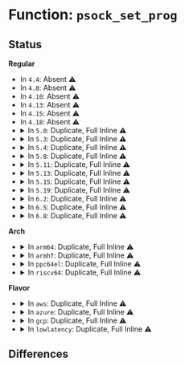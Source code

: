 # Function: <code>psock_set_prog</code>

## Status
<b>Regular</b>
<ul>
<li>
In <code>4.4</code>: Absent ⚠️
</li>
<li>
In <code>4.8</code>: Absent ⚠️
</li>
<li>
In <code>4.10</code>: Absent ⚠️
</li>
<li>
In <code>4.13</code>: Absent ⚠️
</li>
<li>
In <code>4.15</code>: Absent ⚠️
</li>
<li>
In <code>4.18</code>: Absent ⚠️
</li>
<li>
<details>
<summary>In <code>5.0</code>: Duplicate, Full Inline ⚠️</summary>

**Collision:** Static Duplication

**Inline:** Full

**Transformation:** False

**Instances:**

```
In net/core/skmsg.c (ffffffff818e730e)
Location: include/linux/skmsg.h:428
Inline: True
Inline callers:
  - net/core/skmsg.c:sk_psock_destroy_deferred
  - net/core/skmsg.c:sk_psock_destroy_deferred
  - net/core/skmsg.c:sk_psock_destroy_deferred
```
```
In net/core/sock_map.c (ffffffff818f32e7)
Location: include/linux/skmsg.h:428
Inline: True
Inline callers:
  - net/core/sock_map.c:sock_map_prog_update
  - net/core/sock_map.c:sock_map_prog_update
  - net/core/sock_map.c:sock_map_prog_update
  - net/core/sock_map.c:sock_hash_release_progs
  - net/core/sock_map.c:sock_hash_release_progs
  - net/core/sock_map.c:sock_hash_release_progs
  - net/core/sock_map.c:sock_map_release_progs
  - net/core/sock_map.c:sock_map_release_progs
  - net/core/sock_map.c:sock_map_release_progs
```
</details>
</li>
<li>
<details>
<summary>In <code>5.3</code>: Duplicate, Full Inline ⚠️</summary>

**Collision:** Static Duplication

**Inline:** Full

**Transformation:** False

**Instances:**

```
In net/core/skmsg.c (ffffffff81936c9b)
Location: include/linux/skmsg.h:436
Inline: True
Inline callers:
  - net/core/skmsg.c:sk_psock_destroy_deferred
  - net/core/skmsg.c:sk_psock_destroy_deferred
  - net/core/skmsg.c:sk_psock_destroy_deferred
```
```
In net/core/sock_map.c (ffffffff819457b7)
Location: include/linux/skmsg.h:436
Inline: True
Inline callers:
  - net/core/sock_map.c:sock_map_prog_update
  - net/core/sock_map.c:sock_map_prog_update
  - net/core/sock_map.c:sock_map_prog_update
  - net/core/sock_map.c:sock_hash_release_progs
  - net/core/sock_map.c:sock_hash_release_progs
  - net/core/sock_map.c:sock_hash_release_progs
  - net/core/sock_map.c:sock_map_release_progs
  - net/core/sock_map.c:sock_map_release_progs
  - net/core/sock_map.c:sock_map_release_progs
```
</details>
</li>
<li>
<details>
<summary>In <code>5.4</code>: Duplicate, Full Inline ⚠️</summary>

**Collision:** Static Duplication

**Inline:** Full

**Transformation:** False

**Instances:**

```
In net/core/skmsg.c (ffffffff81969b6b)
Location: include/linux/skmsg.h:444
Inline: True
Inline callers:
  - net/core/skmsg.c:sk_psock_destroy_deferred
  - net/core/skmsg.c:sk_psock_destroy_deferred
  - net/core/skmsg.c:sk_psock_destroy_deferred
```
```
In net/core/sock_map.c (ffffffff8197a7d7)
Location: include/linux/skmsg.h:444
Inline: True
Inline callers:
  - net/core/sock_map.c:sock_map_prog_update
  - net/core/sock_map.c:sock_map_prog_update
  - net/core/sock_map.c:sock_map_prog_update
  - net/core/sock_map.c:sock_hash_release_progs
  - net/core/sock_map.c:sock_hash_release_progs
  - net/core/sock_map.c:sock_hash_release_progs
  - net/core/sock_map.c:sock_map_release_progs
  - net/core/sock_map.c:sock_map_release_progs
  - net/core/sock_map.c:sock_map_release_progs
```
</details>
</li>
<li>
<details>
<summary>In <code>5.8</code>: Duplicate, Full Inline ⚠️</summary>

**Collision:** Static Duplication

**Inline:** Full

**Transformation:** False

**Instances:**

```
In net/core/skmsg.c (ffffffff81a3d63f)
Location: include/linux/skmsg.h:425
Inline: True
Inline callers:
  - net/core/skmsg.c:sk_psock_destroy_deferred
  - net/core/skmsg.c:sk_psock_destroy_deferred
  - net/core/skmsg.c:sk_psock_destroy_deferred
```
```
In net/core/sock_map.c (ffffffff81a4fbe4)
Location: include/linux/skmsg.h:425
Inline: True
Inline callers:
  - net/core/sock_map.c:sock_map_prog_update
  - net/core/sock_map.c:sock_hash_release_progs
  - net/core/sock_map.c:sock_hash_release_progs
  - net/core/sock_map.c:sock_hash_release_progs
  - net/core/sock_map.c:sock_map_release_progs
  - net/core/sock_map.c:sock_map_release_progs
  - net/core/sock_map.c:sock_map_release_progs
  - net/core/sock_map.c:sock_map_link
  - net/core/sock_map.c:sock_map_link
  - net/core/sock_map.c:sock_map_link
```
</details>
</li>
<li>
<details>
<summary>In <code>5.11</code>: Duplicate, Full Inline ⚠️</summary>

**Collision:** Static Duplication

**Inline:** Full

**Transformation:** False

**Instances:**

```
In net/core/skmsg.c (ffffffff81a4021f)
Location: include/linux/skmsg.h:410
Inline: True
Inline callers:
  - net/core/skmsg.c:sk_psock_destroy_deferred
  - net/core/skmsg.c:sk_psock_destroy_deferred
  - net/core/skmsg.c:sk_psock_destroy_deferred
```
```
In net/core/sock_map.c (ffffffff81a55bf4)
Location: include/linux/skmsg.h:410
Inline: True
Inline callers:
  - net/core/sock_map.c:sock_map_prog_update
  - net/core/sock_map.c:sock_hash_release_progs
  - net/core/sock_map.c:sock_hash_release_progs
  - net/core/sock_map.c:sock_hash_release_progs
  - net/core/sock_map.c:sock_map_release_progs
  - net/core/sock_map.c:sock_map_release_progs
  - net/core/sock_map.c:sock_map_release_progs
  - net/core/sock_map.c:sock_map_link
  - net/core/sock_map.c:sock_map_link
  - net/core/sock_map.c:sock_map_link
  - net/core/sock_map.c:sock_map_link
```
</details>
</li>
<li>
<details>
<summary>In <code>5.13</code>: Duplicate, Full Inline ⚠️</summary>

**Collision:** Static Duplication

**Inline:** Full

**Transformation:** False

**Instances:**

```
In net/core/skmsg.c (ffffffff81a4d723)
Location: include/linux/skmsg.h:457
Inline: True
Inline callers:
  - net/core/skmsg.c:sk_psock_destroy
  - net/core/skmsg.c:sk_psock_destroy
  - net/core/skmsg.c:sk_psock_destroy
  - net/core/skmsg.c:sk_psock_destroy
```
```
In net/core/sock_map.c (ffffffff81a4f3eb)
Location: include/linux/skmsg.h:457
Inline: True
Inline callers:
  - net/core/sock_map.c:sock_map_prog_update
  - net/core/sock_map.c:sock_hash_release_progs
  - net/core/sock_map.c:sock_hash_release_progs
  - net/core/sock_map.c:sock_hash_release_progs
  - net/core/sock_map.c:sock_hash_release_progs
  - net/core/sock_map.c:sock_map_release_progs
  - net/core/sock_map.c:sock_map_release_progs
  - net/core/sock_map.c:sock_map_release_progs
  - net/core/sock_map.c:sock_map_release_progs
  - net/core/sock_map.c:sock_map_link
  - net/core/sock_map.c:sock_map_link
  - net/core/sock_map.c:sock_map_link
  - net/core/sock_map.c:sock_map_link
  - net/core/sock_map.c:sock_map_link
```
</details>
</li>
<li>
<details>
<summary>In <code>5.15</code>: Duplicate, Full Inline ⚠️</summary>

**Collision:** Static Duplication

**Inline:** Full

**Transformation:** False

**Instances:**

```
In net/core/skmsg.c (ffffffff81b07ab6)
Location: include/linux/skmsg.h:472
Inline: True
Inline callers:
  - net/core/skmsg.c:sk_psock_drop
  - net/core/skmsg.c:sk_psock_drop
  - net/core/skmsg.c:sk_psock_drop
  - net/core/skmsg.c:sk_psock_destroy
  - net/core/skmsg.c:sk_psock_destroy
  - net/core/skmsg.c:sk_psock_destroy
  - net/core/skmsg.c:sk_psock_destroy
```
```
In net/core/sock_map.c (ffffffff81b07fcb)
Location: include/linux/skmsg.h:472
Inline: True
Inline callers:
  - net/core/sock_map.c:sock_map_prog_update
  - net/core/sock_map.c:sock_hash_release_progs
  - net/core/sock_map.c:sock_hash_release_progs
  - net/core/sock_map.c:sock_hash_release_progs
  - net/core/sock_map.c:sock_hash_release_progs
  - net/core/sock_map.c:sock_map_release_progs
  - net/core/sock_map.c:sock_map_release_progs
  - net/core/sock_map.c:sock_map_release_progs
  - net/core/sock_map.c:sock_map_release_progs
  - net/core/sock_map.c:sock_map_link
  - net/core/sock_map.c:sock_map_link
  - net/core/sock_map.c:sock_map_link
  - net/core/sock_map.c:sock_map_link
```
</details>
</li>
<li>
<details>
<summary>In <code>5.19</code>: Duplicate, Full Inline ⚠️</summary>

**Collision:** Static Duplication

**Inline:** Full

**Transformation:** False

**Instances:**

```
In net/core/skmsg.c (ffffffff81c8d866)
Location: include/linux/skmsg.h:462
Inline: True
Inline callers:
  - net/core/skmsg.c:sk_psock_drop
  - net/core/skmsg.c:sk_psock_drop
  - net/core/skmsg.c:sk_psock_drop
  - net/core/skmsg.c:sk_psock_destroy
  - net/core/skmsg.c:sk_psock_destroy
  - net/core/skmsg.c:sk_psock_destroy
  - net/core/skmsg.c:sk_psock_destroy
```
```
In net/core/sock_map.c (ffffffff81c8eb7d)
Location: include/linux/skmsg.h:462
Inline: True
Inline callers:
  - net/core/sock_map.c:sock_hash_release_progs
  - net/core/sock_map.c:sock_hash_release_progs
  - net/core/sock_map.c:sock_hash_release_progs
  - net/core/sock_map.c:sock_hash_release_progs
  - net/core/sock_map.c:sock_map_release_progs
  - net/core/sock_map.c:sock_map_release_progs
  - net/core/sock_map.c:sock_map_release_progs
  - net/core/sock_map.c:sock_map_release_progs
  - net/core/sock_map.c:sock_map_link
  - net/core/sock_map.c:sock_map_link
  - net/core/sock_map.c:sock_map_link
  - net/core/sock_map.c:sock_map_link
  - net/core/sock_map.c:sock_map_prog_detach
  - net/core/sock_map.c:sock_map_get_from_fd
```
</details>
</li>
<li>
<details>
<summary>In <code>6.2</code>: Duplicate, Full Inline ⚠️</summary>

**Collision:** Static Duplication

**Inline:** Full

**Transformation:** False

**Instances:**

```
In net/core/skmsg.c (ffffffff81e486e6)
Location: include/linux/skmsg.h:464
Inline: True
Inline callers:
  - net/core/skmsg.c:sk_psock_drop
  - net/core/skmsg.c:sk_psock_drop
  - net/core/skmsg.c:sk_psock_drop
  - net/core/skmsg.c:sk_psock_destroy
  - net/core/skmsg.c:sk_psock_destroy
  - net/core/skmsg.c:sk_psock_destroy
  - net/core/skmsg.c:sk_psock_destroy
```
```
In net/core/sock_map.c (ffffffff81e49ced)
Location: include/linux/skmsg.h:464
Inline: True
Inline callers:
  - net/core/sock_map.c:sock_hash_release_progs
  - net/core/sock_map.c:sock_hash_release_progs
  - net/core/sock_map.c:sock_hash_release_progs
  - net/core/sock_map.c:sock_hash_release_progs
  - net/core/sock_map.c:sock_map_release_progs
  - net/core/sock_map.c:sock_map_release_progs
  - net/core/sock_map.c:sock_map_release_progs
  - net/core/sock_map.c:sock_map_release_progs
  - net/core/sock_map.c:sock_map_link
  - net/core/sock_map.c:sock_map_link
  - net/core/sock_map.c:sock_map_link
  - net/core/sock_map.c:sock_map_link
  - net/core/sock_map.c:sock_map_prog_detach
  - net/core/sock_map.c:sock_map_get_from_fd
```
</details>
</li>
<li>
<details>
<summary>In <code>6.5</code>: Duplicate, Full Inline ⚠️</summary>

**Collision:** Static Duplication

**Inline:** Full

**Transformation:** False

**Instances:**

```
In net/core/skmsg.c (ffffffff81ea3d76)
Location: include/linux/skmsg.h:464
Inline: True
Inline callers:
  - net/core/skmsg.c:sk_psock_drop
  - net/core/skmsg.c:sk_psock_drop
  - net/core/skmsg.c:sk_psock_drop
  - net/core/skmsg.c:sk_psock_destroy
  - net/core/skmsg.c:sk_psock_destroy
  - net/core/skmsg.c:sk_psock_destroy
  - net/core/skmsg.c:sk_psock_destroy
```
```
In net/core/sock_map.c (ffffffff81ea440d)
Location: include/linux/skmsg.h:464
Inline: True
Inline callers:
  - net/core/sock_map.c:sock_hash_release_progs
  - net/core/sock_map.c:sock_hash_release_progs
  - net/core/sock_map.c:sock_hash_release_progs
  - net/core/sock_map.c:sock_hash_release_progs
  - net/core/sock_map.c:sock_map_release_progs
  - net/core/sock_map.c:sock_map_release_progs
  - net/core/sock_map.c:sock_map_release_progs
  - net/core/sock_map.c:sock_map_release_progs
  - net/core/sock_map.c:sock_map_link
  - net/core/sock_map.c:sock_map_link
  - net/core/sock_map.c:sock_map_link
  - net/core/sock_map.c:sock_map_link
  - net/core/sock_map.c:sock_map_prog_detach
  - net/core/sock_map.c:sock_map_get_from_fd
```
</details>
</li>
<li>
<details>
<summary>In <code>6.8</code>: Duplicate, Full Inline ⚠️</summary>

**Collision:** Static Duplication

**Inline:** Full

**Transformation:** False

**Instances:**

```
In net/core/skmsg.c (ffffffff81f66676)
Location: include/linux/skmsg.h:470
Inline: True
Inline callers:
  - net/core/skmsg.c:sk_psock_drop
  - net/core/skmsg.c:sk_psock_drop
  - net/core/skmsg.c:sk_psock_drop
  - net/core/skmsg.c:sk_psock_destroy
  - net/core/skmsg.c:sk_psock_destroy
  - net/core/skmsg.c:sk_psock_destroy
  - net/core/skmsg.c:sk_psock_destroy
```
```
In net/core/sock_map.c (ffffffff81f67bfd)
Location: include/linux/skmsg.h:470
Inline: True
Inline callers:
  - net/core/sock_map.c:sock_hash_release_progs
  - net/core/sock_map.c:sock_hash_release_progs
  - net/core/sock_map.c:sock_hash_release_progs
  - net/core/sock_map.c:sock_hash_release_progs
  - net/core/sock_map.c:sock_map_release_progs
  - net/core/sock_map.c:sock_map_release_progs
  - net/core/sock_map.c:sock_map_release_progs
  - net/core/sock_map.c:sock_map_release_progs
  - net/core/sock_map.c:sock_map_link
  - net/core/sock_map.c:sock_map_link
  - net/core/sock_map.c:sock_map_link
  - net/core/sock_map.c:sock_map_link
  - net/core/sock_map.c:sock_map_prog_detach
  - net/core/sock_map.c:sock_map_get_from_fd
```
</details>
</li>
</ul>
<b>Arch</b>
<ul>
<li>
<details>
<summary>In <code>arm64</code>: Duplicate, Full Inline ⚠️</summary>

**Collision:** Static Duplication

**Inline:** Full

**Transformation:** False

**Instances:**

```
In net/core/skmsg.c (ffff800010c0fd58)
Location: include/linux/skmsg.h:444
Inline: True
Inline callers:
  - net/core/skmsg.c:sk_psock_destroy_deferred
  - net/core/skmsg.c:sk_psock_destroy_deferred
  - net/core/skmsg.c:sk_psock_destroy_deferred
```
```
In net/core/sock_map.c (ffff800010c21b14)
Location: include/linux/skmsg.h:444
Inline: True
Inline callers:
  - net/core/sock_map.c:sock_map_prog_update
  - net/core/sock_map.c:sock_map_prog_update
  - net/core/sock_map.c:sock_map_prog_update
  - net/core/sock_map.c:sock_hash_release_progs
  - net/core/sock_map.c:sock_hash_release_progs
  - net/core/sock_map.c:sock_hash_release_progs
  - net/core/sock_map.c:sock_map_release_progs
  - net/core/sock_map.c:sock_map_release_progs
  - net/core/sock_map.c:sock_map_release_progs
```
</details>
</li>
<li>
<details>
<summary>In <code>armhf</code>: Duplicate, Full Inline ⚠️</summary>

**Collision:** Static Duplication

**Inline:** Full

**Transformation:** False

**Instances:**

```
In net/core/skmsg.c (c0d27b50)
Location: include/linux/skmsg.h:444
Inline: True
Inline callers:
  - net/core/skmsg.c:sk_psock_destroy_deferred
  - net/core/skmsg.c:sk_psock_destroy_deferred
  - net/core/skmsg.c:sk_psock_destroy_deferred
```
```
In net/core/sock_map.c (c0d39140)
Location: include/linux/skmsg.h:444
Inline: True
Inline callers:
  - net/core/sock_map.c:sock_map_prog_update
  - net/core/sock_map.c:sock_map_prog_update
  - net/core/sock_map.c:sock_hash_release_progs
  - net/core/sock_map.c:sock_hash_release_progs
  - net/core/sock_map.c:sock_hash_release_progs
  - net/core/sock_map.c:sock_map_release_progs
  - net/core/sock_map.c:sock_map_release_progs
  - net/core/sock_map.c:sock_map_release_progs
  - net/core/sock_map.c:sock_map_link
  - net/core/sock_map.c:sock_map_link
  - net/core/sock_map.c:sock_map_link
```
</details>
</li>
<li>
<details>
<summary>In <code>ppc64el</code>: Duplicate, Full Inline ⚠️</summary>

**Collision:** Static Duplication

**Inline:** Full

**Transformation:** False

**Instances:**

```
In net/core/skmsg.c (c000000000cfbf9c)
Location: include/linux/skmsg.h:444
Inline: True
Inline callers:
  - net/core/skmsg.c:sk_psock_destroy_deferred
  - net/core/skmsg.c:sk_psock_destroy_deferred
  - net/core/skmsg.c:sk_psock_destroy_deferred
```
```
In net/core/sock_map.c (c000000000d140f4)
Location: include/linux/skmsg.h:444
Inline: True
Inline callers:
  - net/core/sock_map.c:sock_map_prog_update
  - net/core/sock_map.c:sock_map_prog_update
  - net/core/sock_map.c:sock_map_prog_update
  - net/core/sock_map.c:sock_hash_release_progs
  - net/core/sock_map.c:sock_hash_release_progs
  - net/core/sock_map.c:sock_hash_release_progs
  - net/core/sock_map.c:sock_map_release_progs
  - net/core/sock_map.c:sock_map_release_progs
  - net/core/sock_map.c:sock_map_release_progs
```
</details>
</li>
<li>
<details>
<summary>In <code>riscv64</code>: Duplicate, Full Inline ⚠️</summary>

**Collision:** Static Duplication

**Inline:** Full

**Transformation:** False

**Instances:**

```
In net/core/skmsg.c (ffffffe00078c2ec)
Location: include/linux/skmsg.h:444
Inline: True
Inline callers:
  - net/core/skmsg.c:sk_psock_destroy_deferred
  - net/core/skmsg.c:sk_psock_destroy_deferred
  - net/core/skmsg.c:sk_psock_destroy_deferred
```
```
In net/core/sock_map.c (ffffffe00079a93e)
Location: include/linux/skmsg.h:444
Inline: True
Inline callers:
  - net/core/sock_map.c:sock_map_prog_update
  - net/core/sock_map.c:sock_map_prog_update
  - net/core/sock_map.c:sock_hash_release_progs
  - net/core/sock_map.c:sock_hash_release_progs
  - net/core/sock_map.c:sock_hash_release_progs
  - net/core/sock_map.c:sock_map_release_progs
  - net/core/sock_map.c:sock_map_release_progs
  - net/core/sock_map.c:sock_map_release_progs
```
</details>
</li>
</ul>
<b>Flavor</b>
<ul>
<li>
<details>
<summary>In <code>aws</code>: Duplicate, Full Inline ⚠️</summary>

**Collision:** Static Duplication

**Inline:** Full

**Transformation:** False

**Instances:**

```
In net/core/skmsg.c (ffffffff81909b3b)
Location: include/linux/skmsg.h:444
Inline: True
Inline callers:
  - net/core/skmsg.c:sk_psock_destroy_deferred
  - net/core/skmsg.c:sk_psock_destroy_deferred
  - net/core/skmsg.c:sk_psock_destroy_deferred
```
```
In net/core/sock_map.c (ffffffff8191a647)
Location: include/linux/skmsg.h:444
Inline: True
Inline callers:
  - net/core/sock_map.c:sock_map_prog_update
  - net/core/sock_map.c:sock_map_prog_update
  - net/core/sock_map.c:sock_map_prog_update
  - net/core/sock_map.c:sock_hash_release_progs
  - net/core/sock_map.c:sock_hash_release_progs
  - net/core/sock_map.c:sock_hash_release_progs
  - net/core/sock_map.c:sock_map_release_progs
  - net/core/sock_map.c:sock_map_release_progs
  - net/core/sock_map.c:sock_map_release_progs
```
</details>
</li>
<li>
<details>
<summary>In <code>azure</code>: Duplicate, Full Inline ⚠️</summary>

**Collision:** Static Duplication

**Inline:** Full

**Transformation:** False

**Instances:**

```
In net/core/skmsg.c (ffffffff818c394b)
Location: include/linux/skmsg.h:444
Inline: True
Inline callers:
  - net/core/skmsg.c:sk_psock_destroy_deferred
  - net/core/skmsg.c:sk_psock_destroy_deferred
  - net/core/skmsg.c:sk_psock_destroy_deferred
```
```
In net/core/sock_map.c (ffffffff818d43f7)
Location: include/linux/skmsg.h:444
Inline: True
Inline callers:
  - net/core/sock_map.c:sock_map_prog_update
  - net/core/sock_map.c:sock_map_prog_update
  - net/core/sock_map.c:sock_map_prog_update
  - net/core/sock_map.c:sock_hash_release_progs
  - net/core/sock_map.c:sock_hash_release_progs
  - net/core/sock_map.c:sock_hash_release_progs
  - net/core/sock_map.c:sock_map_release_progs
  - net/core/sock_map.c:sock_map_release_progs
  - net/core/sock_map.c:sock_map_release_progs
```
</details>
</li>
<li>
<details>
<summary>In <code>gcp</code>: Duplicate, Full Inline ⚠️</summary>

**Collision:** Static Duplication

**Inline:** Full

**Transformation:** False

**Instances:**

```
In net/core/skmsg.c (ffffffff8195ab6b)
Location: include/linux/skmsg.h:444
Inline: True
Inline callers:
  - net/core/skmsg.c:sk_psock_destroy_deferred
  - net/core/skmsg.c:sk_psock_destroy_deferred
  - net/core/skmsg.c:sk_psock_destroy_deferred
```
```
In net/core/sock_map.c (ffffffff8196b7d7)
Location: include/linux/skmsg.h:444
Inline: True
Inline callers:
  - net/core/sock_map.c:sock_map_prog_update
  - net/core/sock_map.c:sock_map_prog_update
  - net/core/sock_map.c:sock_map_prog_update
  - net/core/sock_map.c:sock_hash_release_progs
  - net/core/sock_map.c:sock_hash_release_progs
  - net/core/sock_map.c:sock_hash_release_progs
  - net/core/sock_map.c:sock_map_release_progs
  - net/core/sock_map.c:sock_map_release_progs
  - net/core/sock_map.c:sock_map_release_progs
```
</details>
</li>
<li>
<details>
<summary>In <code>lowlatency</code>: Duplicate, Full Inline ⚠️</summary>

**Collision:** Static Duplication

**Inline:** Full

**Transformation:** False

**Instances:**

```
In net/core/skmsg.c (ffffffff8197cd8b)
Location: include/linux/skmsg.h:444
Inline: True
Inline callers:
  - net/core/skmsg.c:sk_psock_destroy_deferred
  - net/core/skmsg.c:sk_psock_destroy_deferred
  - net/core/skmsg.c:sk_psock_destroy_deferred
```
```
In net/core/sock_map.c (ffffffff8198dc47)
Location: include/linux/skmsg.h:444
Inline: True
Inline callers:
  - net/core/sock_map.c:sock_map_prog_update
  - net/core/sock_map.c:sock_map_prog_update
  - net/core/sock_map.c:sock_map_prog_update
  - net/core/sock_map.c:sock_hash_release_progs
  - net/core/sock_map.c:sock_hash_release_progs
  - net/core/sock_map.c:sock_hash_release_progs
  - net/core/sock_map.c:sock_map_release_progs
  - net/core/sock_map.c:sock_map_release_progs
  - net/core/sock_map.c:sock_map_release_progs
```
</details>
</li>
</ul>

## Differences
